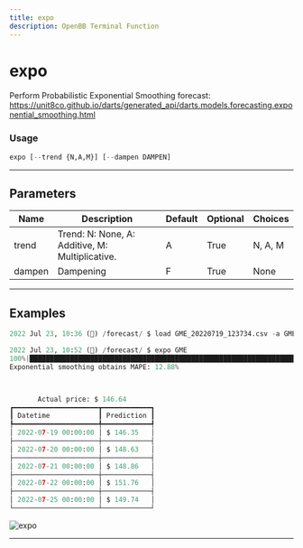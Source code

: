 ```yaml
---
title: expo
description: OpenBB Terminal Function
---
```


# expo

Perform Probabilistic Exponential Smoothing forecast: https://unit8co.github.io/darts/generated_api/darts.models.forecasting.exponential_smoothing.html

### Usage

```python
expo [--trend {N,A,M}] [--dampen DAMPEN]
```

---

## Parameters

| Name | Description | Default | Optional | Choices |
| ---- | ----------- | ------- | -------- | ------- |
| trend | Trend: N: None, A: Additive, M: Multiplicative. | A | True | N, A, M |
| dampen | Dampening | F | True | None |


---

## Examples

```python
2022 Jul 23, 10:36 (🦋) /forecast/ $ load GME_20220719_123734.csv -a GME

2022 Jul 23, 10:52 (🦋) /forecast/ $ expo GME
100%|███████████████████████████████████████████████████████████████████████████████████████████████████████████████████████████████████████████████████████████████████████████████████████████████████████████████| 115/115 [00:1600:00,  6.80it/s]
Exponential smoothing obtains MAPE: 12.88%



       Actual price: $ 146.64
┏━━━━━━━━━━━━━━━━━━━━━┳━━━━━━━━━━━━┓
┃ Datetime            ┃ Prediction ┃
┡━━━━━━━━━━━━━━━━━━━━━╇━━━━━━━━━━━━┩
│ 2022-07-19 00:00:00 │ $ 146.35   │
├─────────────────────┼────────────┤
│ 2022-07-20 00:00:00 │ $ 148.63   │
├─────────────────────┼────────────┤
│ 2022-07-21 00:00:00 │ $ 148.86   │
├─────────────────────┼────────────┤
│ 2022-07-22 00:00:00 │ $ 151.76   │
├─────────────────────┼────────────┤
│ 2022-07-25 00:00:00 │ $ 149.74   │
└─────────────────────┴────────────┘
```
![expo](https://user-images.githubusercontent.com/72827203/180615313-e45d6cb3-06a8-45aa-ae4e-505df07e7210.png)

---

